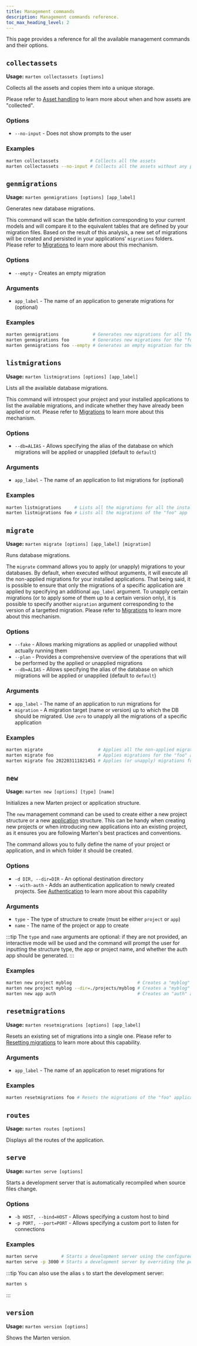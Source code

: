 ```yaml
---
title: Management commands
description: Management commands reference.
toc_max_heading_level: 2
---
```


This page provides a reference for all the available management commands and their options.

## `collectassets`

**Usage:** `marten collectassets [options]`

Collects all the assets and copies them into a unique storage.

Please refer to [Asset handling](../../assets/introduction.md) to learn more about when and how assets are "collected".

### Options

* `--no-input` - Does not show prompts to the user

### Examples

```bash
marten collectassets            # Collects all the assets
marten collectassets --no-input # Collects all the assets without any prompts
```

## `genmigrations`

**Usage:** `marten genmigrations [options] [app_label]`

Generates new database migrations.

This command will scan the table definition corresponding to your current models and will compare it to the equivalent tables that are defined by your migration files. Based on the result of this analysis, a new set of migrations will be created and persisted in your applications' `migrations` folders. Please refer to [Migrations](../../models-and-databases/migrations.md) to learn more about this mechanism.

### Options

* `--empty` - Creates an empty migration

### Arguments

* `app_label` - The name of an application to generate migrations for (optional)

### Examples

```bash
marten genmigrations             # Generates new migrations for all the installed apps
marten genmigrations foo         # Generates new migrations for the "foo" app
marten genmigrations foo --empty # Generates an empty migration for the "foo" app
```

## `listmigrations`

**Usage:** `marten listmigrations [options] [app_label]`

Lists all the available database migrations.

This command will introspect your project and your installed applications to list the available migrations, and indicate whether they have already been applied or not. Please refer to [Migrations](../../models-and-databases/migrations.md) to learn more about this mechanism.

### Options

* `--db=ALIAS` - Allows specifying the alias of the database on which migrations will be applied or unapplied (default to  `default`)

### Arguments

* `app_label` - The name of an application to list migrations for (optional)

### Examples

```bash
marten listmigrations     # Lists all the migrations for all the installed apps
marten listmigrations foo # Lists all the migrations of the "foo" app
```

## `migrate`

**Usage:** `marten migrate [options] [app_label] [migration]`

Runs database migrations.

The `migrate` command allows you to apply (or unapply) migrations to your databases. By default, when executed without arguments, it will execute all the non-applied migrations for your installed applications. That being said, it is possible to ensure that only the migrations of a specific application are applied by specifying an additional `app_label` argument. To unapply certain migrations (or to apply some of them up to a certain version only), it is possible to specify another `migration` argument corresponding to the version of a targetted migration. Please refer to [Migrations](../../models-and-databases/migrations.md) to learn more about this mechanism.

### Options

* `--fake` - Allows marking migrations as applied or unapplied without actually running them
* `--plan` - Provides a comprehensive overview of the operations that will be performed by the applied or unapplied migrations
* `--db=ALIAS` - Allows specifying the alias of the database on which migrations will be applied or unapplied (default to `default`)

### Arguments

* `app_label` - The name of an application to run migrations for
* `migration` - A migration target (name or version) up to which the DB should be migrated. Use `zero` to unapply all the migrations of a specific application

### Examples

```bash
marten migrate                     # Applies all the non-applied migrations for all the installed apps
marten migrate foo                 # Applies migrations for the "foo" app
marten migrate foo 202203111821451 # Applies (or unapply) migrations for the "foo" app up until the "202203111821451" migration
```

## `new`

**Usage:** `marten new [options] [type] [name]`

Initializes a new Marten project or application structure.

The `new` management command can be used to create either a new project structure or a new [application](../applications.md) structure. This can be handy when creating new projects or when introducing new applications into an existing project, as it ensures you are following Marten's best practices and conventions.

The command allows you to fully define the name of your project or application, and in which folder it should be created.

### Options

* `-d DIR, --dir=DIR` - An optional destination directory
* `--with-auth` - Adds an authentication application to newly created projects. See [Authentication](../../authentication.mdx) to learn more about this capability

### Arguments

* `type` - The type of structure to create (must be either `project` or `app`)
* `name` - The name of the project or app to create

:::tip
The `type` and `name` arguments are optional: if they are not provided, an interactive mode will be used and the command will prompt the user for inputting the structure type, the app or project name, and whether the auth app should be generated.
:::

### Examples

```bash
marten new project myblog                         # Creates a "myblog" project
marten new project myblog --dir=./projects/myblog # Creates a "myblog" project in the "./projects/myblog" folder
marten new app auth                               # Creates an "auth" application
```

## `resetmigrations`

**Usage:** `marten resetmigrations [options] [app_label]`

Resets an existing set of migrations into a single one. Please refer to [Resetting migrations](../../models-and-databases/migrations.md#resetting-migrations) to learn more about this capability.

### Arguments

* `app_label` - The name of an application to reset migrations for

### Examples

```bash
marten resetmigrations foo # Resets the migrations of the "foo" application
```

## `routes`

**Usage:** `marten routes [options]`

Displays all the routes of the application.

## `serve`

**Usage:** `marten serve [options]`

Starts a development server that is automatically recompiled when source files change.

### Options

* `-b HOST, --bind=HOST` - Allows specifying a custom host to bind
* `-p PORT, --port=PORT` - Allows specifying a custom port to listen for connections

### Examples

```bash
marten serve         # Starts a development server using the configured host and port
marten serve -p 3000 # Starts a development server by overriding the port
```

:::tip
You can also use the alias `s` to start the development server:

```bash
marten s
```
:::

## `version`

**Usage:** `marten version [options]`

Shows the Marten version.
